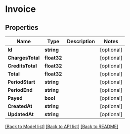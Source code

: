 # Invoice

## Properties

Name | Type | Description | Notes
------------ | ------------- | ------------- | -------------
**Id** | **string** |  | [optional] 
**ChargesTotal** | **float32** |  | [optional] 
**CreditsTotal** | **float32** |  | [optional] 
**Total** | **float32** |  | [optional] 
**PeriodStart** | **string** |  | [optional] 
**PeriodEnd** | **string** |  | [optional] 
**Payed** | **bool** |  | [optional] 
**CreatedAt** | **string** |  | [optional] 
**UpdatedAt** | **string** |  | [optional] 

[[Back to Model list]](../README.md#documentation-for-models) [[Back to API list]](../README.md#documentation-for-api-endpoints) [[Back to README]](../README.md)


